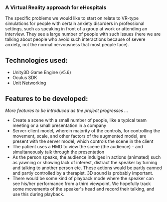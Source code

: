 ### A Virtual Reality approach for eHospitals
The specific problems we would like to start on relate to VR-type simulations for people with certain anxiety disorders in professional settings, such as speaking in front of a group at work or attending an interview. They see a large number of people with such issues (here we are talking about people who avoid such interactions because of severe anxiety, not the normal nervousness that most people face).<br>

## Technologies used:
<ul>
<li>Unity3D Game Engine (v5.6)</li>
<li>Oculus SDK</li>
<li>Unit Networking</li>
</ul>

## Features to be developed:
<i>More features to be introduced as the project progresses ... </i>
<ul>
<li>Create a scene with a small number of people, like a typical team meeting or a small presentation in a company</li>
<li>Server-client model, wherein majority of the controls, for controlling the movement, scale, and other factors of the augmented model, are present with the server model, which controls the scene in the client</li>
<li>The patient uses a HMD to view the scene (the audience) - and simultaneously talk through the presentation</li>
<li>As the person speaks, the audience indulges in actions (animated) such as yawning or showing lack of interest, distract the speaker by turning and talking to another person etc. These actions would be partly canned and partly controlled by a therapist. 3D sound is probably important.</li>
<li>There would be some kind of playback mode where the speaker can see his/her performance from a third viewpoint. We hopefully track some movements of the speaker's head and record their talking, and use this during playback. </li>
</ul>
